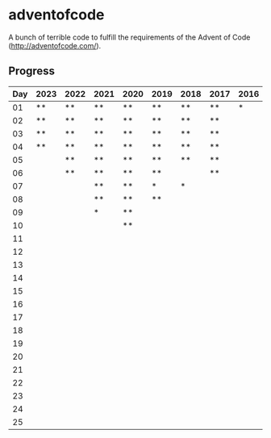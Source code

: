 # adventofcode

A bunch of terrible code to fulfill the requirements of the Advent of Code (<http://adventofcode.com/>).

## Progress

| Day | 2023 | 2022 | 2021 | 2020 | 2019 | 2018 | 2017 | 2016 | 2015 |
|-----|------|------|------|------|------|------|------|------|------|
| 01  | **   | **   | **   | **   | **   | **   | **   | *    | **   |
| 02  | **   | **   | **   | **   | **   | **   | **   |      | **   |
| 03  | **   | **   | **   | **   | **   | **   | **   |      | **   |
| 04  | **   | **   | **   | **   | **   | **   | **   |      | **   |
| 05  |      | **   | **   | **   | **   | **   | **   |      | **   |
| 06  |      | **   | **   | **   | **   |      | **   |      | **   |
| 07  |      |      | **   | **   | *    | *    |      |      | **   |
| 08  |      |      | **   | **   | **   |      |      |      | **   |
| 09  |      |      | *    | **   |      |      |      |      | **   |
| 10  |      |      |      | **   |      |      |      |      | **   |
| 11  |      |      |      |      |      |      |      |      | **   |
| 12  |      |      |      |      |      |      |      |      | **   |
| 13  |      |      |      |      |      |      |      |      | **   |
| 14  |      |      |      |      |      |      |      |      | **   |
| 15  |      |      |      |      |      |      |      |      | **   |
| 16  |      |      |      |      |      |      |      |      | **   |
| 17  |      |      |      |      |      |      |      |      | **   |
| 18  |      |      |      |      |      |      |      |      | **   |
| 19  |      |      |      |      |      |      |      |      | *    |
| 20  |      |      |      |      |      |      |      |      | **   |
| 21  |      |      |      |      |      |      |      |      |      |
| 22  |      |      |      |      |      |      |      |      |      |
| 23  |      |      |      |      |      |      |      |      |      |
| 24  |      |      |      |      |      |      |      |      |      |
| 25  |      |      |      |      |      |      |      |      |      |
